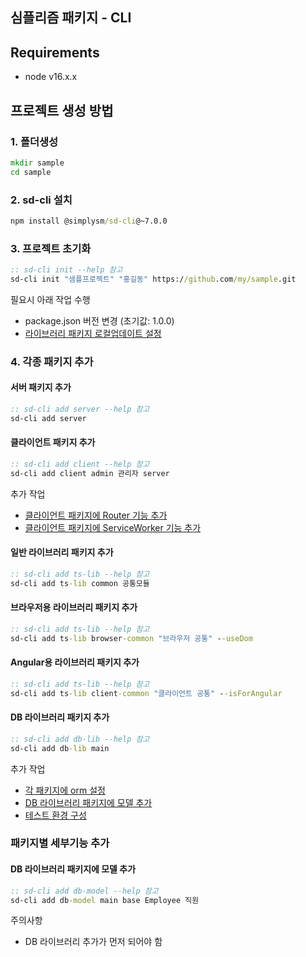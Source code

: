 ## 심플리즘 패키지 - CLI

## Requirements

* node v16.x.x

## 프로젝트 생성 방법

### 1. 폴더생성

``` bat
mkdir sample 
cd sample
```

### 2. sd-cli 설치

``` bat
npm install @simplysm/sd-cli@~7.0.0
```

### 3. 프로젝트 초기화

``` bat
:: sd-cli init --help 참고
sd-cli init "샘플프로젝트" "홍길동" https://github.com/my/sample.git
```

필요시 아래 작업 수행
* package.json 버전 변경 (초기값: 1.0.0)
* [라이브러리 패키지 로컬업데이트 설정](docs/lib-local-update.md) 

### 4. 각종 패키지 추가

#### 서버 패키지 추가

``` bat
:: sd-cli add server --help 참고
sd-cli add server
```

#### 클라이언트 패키지 추가

``` bat
:: sd-cli add client --help 참고
sd-cli add client admin 관리자 server
```

추가 작업
* [클라이언트 패키지에 Router 기능 추가](docs/client-router.md)
* [클라이언트 패키지에 ServiceWorker 기능 추가](docs/client-sw.md)

#### 일반 라이브러리 패키지 추가

``` bat
:: sd-cli add ts-lib --help 참고
sd-cli add ts-lib common 공통모듈
```

#### 브라우저용 라이브러리 패키지 추가

``` bat
:: sd-cli add ts-lib --help 참고
sd-cli add ts-lib browser-common "브라우저 공통" --useDom
```

#### Angular용 라이브러리 패키지 추가

``` bat
:: sd-cli add ts-lib --help 참고
sd-cli add ts-lib client-common "클라이언트 공통" --isForAngular
```

#### DB 라이브러리 패키지 추가

``` bat
:: sd-cli add db-lib --help 참고
sd-cli add db-lib main
```

추가 작업
* [각 패키지에 orm 설정](docs/conf-orm.md)
* [DB 라이브러리 패키지에 모델 추가](#DB-라이브러리-패키지에-모델-추가)
* [테스트 환경 구성](docs/add-tests.md)

### 패키지별 세부기능 추가

#### DB 라이브러리 패키지에 모델 추가

``` bat
:: sd-cli add db-model --help 참고
sd-cli add db-model main base Employee 직원
```

주의사항
* DB 라이브러리 추가가 먼저 되어야 함
